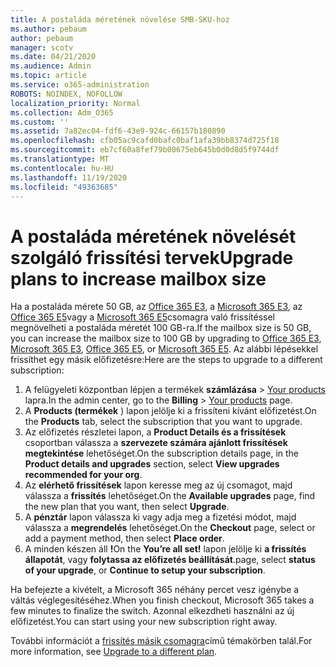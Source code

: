 ```yaml
---
title: A postaláda méretének növelése SMB-SKU-hoz
ms.author: pebaum
author: pebaum
manager: scotv
ms.date: 04/21/2020
ms.audience: Admin
ms.topic: article
ms.service: o365-administration
ROBOTS: NOINDEX, NOFOLLOW
localization_priority: Normal
ms.collection: Adm_O365
ms.custom: ''
ms.assetid: 7a82ec04-fdf6-43e9-924c-66157b180890
ms.openlocfilehash: cfb05ac9cafd0bafc0baf1afa39bb8374d725f18
ms.sourcegitcommit: eb7cf60a8fef79b00675eb645b0d0d8d5f9744df
ms.translationtype: MT
ms.contentlocale: hu-HU
ms.lasthandoff: 11/19/2020
ms.locfileid: "49363685"
---
```

# <a name="upgrade-plans-to-increase-mailbox-size"></a><span data-ttu-id="eec40-102">A postaláda méretének növelését szolgáló frissítési tervek</span><span class="sxs-lookup"><span data-stu-id="eec40-102">Upgrade plans to increase mailbox size</span></span>

<span data-ttu-id="eec40-103">Ha a postaláda mérete 50 GB, az [Office 365 E3](https://www.microsoft.com/microsoft-365/enterprise/office-365-e3?rtc=1&activetab=pivot:overviewtab), a [Microsoft 365 E3](https://www.microsoft.com/microsoft-365/enterprise/e3?activetab=pivot%3aoverviewtab), az [Office 365 E5](https://www.microsoft.com/microsoft-365/enterprise/office-365-e5?rtc=1&activetab=pivot%3aoverviewtab)vagy a [Microsoft 365 E5](https://www.microsoft.com/microsoft-365/enterprise/e5?activetab=pivot%3aoverviewtab)csomagra való frissítéssel megnövelheti a postaláda méretét 100 GB-ra.</span><span class="sxs-lookup"><span data-stu-id="eec40-103">If the mailbox size is 50 GB, you can increase the mailbox size to 100 GB by upgrading to [Office 365 E3](https://www.microsoft.com/microsoft-365/enterprise/office-365-e3?rtc=1&activetab=pivot:overviewtab), [Microsoft 365 E3](https://www.microsoft.com/microsoft-365/enterprise/e3?activetab=pivot%3aoverviewtab), [Office 365 E5](https://www.microsoft.com/microsoft-365/enterprise/office-365-e5?rtc=1&activetab=pivot%3aoverviewtab), or [Microsoft 365 E5](https://www.microsoft.com/microsoft-365/enterprise/e5?activetab=pivot%3aoverviewtab).</span></span> <span data-ttu-id="eec40-104">Az alábbi lépésekkel frissíthet egy másik előfizetésre:</span><span class="sxs-lookup"><span data-stu-id="eec40-104">Here are the steps to upgrade to a different subscription:</span></span>
  
1. <span data-ttu-id="eec40-105">A felügyeleti központban lépjen a termékek **számlázása**  >  [Your products](https://go.microsoft.com/fwlink/p/?linkid=842054) lapra.</span><span class="sxs-lookup"><span data-stu-id="eec40-105">In the admin center, go to the **Billing** > [Your products](https://go.microsoft.com/fwlink/p/?linkid=842054) page.</span></span>
2. <span data-ttu-id="eec40-106">A **Products (termékek** ) lapon jelölje ki a frissíteni kívánt előfizetést.</span><span class="sxs-lookup"><span data-stu-id="eec40-106">On the **Products** tab, select the subscription that you want to upgrade.</span></span>
3. <span data-ttu-id="eec40-107">Az előfizetés részletei lapon, a **Product Details és a frissítések** csoportban válassza a **szervezete számára ajánlott frissítések megtekintése** lehetőséget.</span><span class="sxs-lookup"><span data-stu-id="eec40-107">On the subscription details page, in the **Product details and upgrades** section, select **View upgrades recommended for your org**.</span></span>
4. <span data-ttu-id="eec40-108">Az **elérhető frissítések** lapon keresse meg az új csomagot, majd válassza a **frissítés** lehetőséget.</span><span class="sxs-lookup"><span data-stu-id="eec40-108">On the **Available upgrades** page, find the new plan that you want, then select **Upgrade**.</span></span>
5. <span data-ttu-id="eec40-109">A **pénztár** lapon válassza ki vagy adja meg a fizetési módot, majd válassza a **megrendelés** lehetőséget.</span><span class="sxs-lookup"><span data-stu-id="eec40-109">On the **Checkout** page, select or add a payment method, then select **Place order**.</span></span>
6. <span data-ttu-id="eec40-110">A minden készen áll **!**</span><span class="sxs-lookup"><span data-stu-id="eec40-110">On the **You’re all set!**</span></span> <span data-ttu-id="eec40-111">lapon jelölje ki **a frissítés állapotát**, vagy **folytassa az előfizetés beállítását**.</span><span class="sxs-lookup"><span data-stu-id="eec40-111">page, select **status of your upgrade**, or **Continue to setup your subscription**.</span></span>

<span data-ttu-id="eec40-112">Ha befejezte a kivételt, a Microsoft 365 néhány percet vesz igénybe a váltás véglegesítéséhez.</span><span class="sxs-lookup"><span data-stu-id="eec40-112">When you finish checkout, Microsoft 365 takes a few minutes to finalize the switch.</span></span> <span data-ttu-id="eec40-113">Azonnal elkezdheti használni az új előfizetést.</span><span class="sxs-lookup"><span data-stu-id="eec40-113">You can start using your new subscription right away.</span></span>

<span data-ttu-id="eec40-114">További információt a [frissítés másik csomagra](https://docs.microsoft.com/microsoft-365/commerce/subscriptions/upgrade-to-different-plan)című témakörben talál.</span><span class="sxs-lookup"><span data-stu-id="eec40-114">For more information, see [Upgrade to a different plan](https://docs.microsoft.com/microsoft-365/commerce/subscriptions/upgrade-to-different-plan).</span></span>